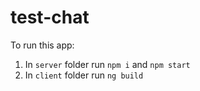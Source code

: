 # test-chat

To run this app:
1) In ```server``` folder run ```npm i``` and ```npm start```
2) In ```client``` folder run ```ng build```
